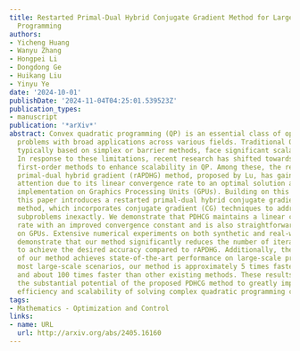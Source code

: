 ```yaml
---
title: Restarted Primal-Dual Hybrid Conjugate Gradient Method for Large-Scale Quadratic
  Programming
authors:
- Yicheng Huang
- Wanyu Zhang
- Hongpei Li
- Dongdong Ge
- Huikang Liu
- Yinyu Ye
date: '2024-10-01'
publishDate: '2024-11-04T04:25:01.539523Z'
publication_types:
- manuscript
publication: '*arXiv*'
abstract: Convex quadratic programming (QP) is an essential class of optimization
  problems with broad applications across various fields. Traditional QP solvers,
  typically based on simplex or barrier methods, face significant scalability challenges.
  In response to these limitations, recent research has shifted towards matrix-free
  first-order methods to enhance scalability in QP. Among these, the restarted accelerated
  primal-dual hybrid gradient (rAPDHG) method, proposed by Lu, has gained notable
  attention due to its linear convergence rate to an optimal solution and its straightforward
  implementation on Graphics Processing Units (GPUs). Building on this framework,
  this paper introduces a restarted primal-dual hybrid conjugate gradient (PDHCG)
  method, which incorporates conjugate gradient (CG) techniques to address the primal
  subproblems inexactly. We demonstrate that PDHCG maintains a linear convergence
  rate with an improved convergence constant and is also straightforward to implement
  on GPUs. Extensive numerical experiments on both synthetic and real-world datasets
  demonstrate that our method significantly reduces the number of iterations required
  to achieve the desired accuracy compared to rAPDHG. Additionally, the GPU implementation
  of our method achieves state-of-the-art performance on large-scale problems. In
  most large-scale scenarios, our method is approximately 5 times faster than rAPDHG
  and about 100 times faster than other existing methods. These results highlight
  the substantial potential of the proposed PDHCG method to greatly improve both the
  efficiency and scalability of solving complex quadratic programming challenges.
tags:
- Mathematics - Optimization and Control
links:
- name: URL
  url: http://arxiv.org/abs/2405.16160
---
```

